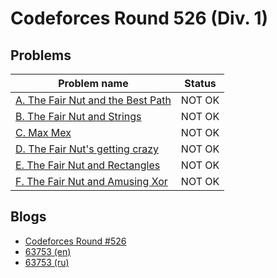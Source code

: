 # Codeforces Round 526 (Div. 1)

## Problems

|Problem name|Status|
|------------|---------|
| [A. The Fair Nut and the Best Path](problems/A._The_Fair_Nut_and_the_Best_Path.md)|NOT OK|
| [B. The Fair Nut and Strings](problems/B._The_Fair_Nut_and_Strings.md)|NOT OK|
| [C. Max Mex](problems/C._Max_Mex.md)|NOT OK|
| [D. The Fair Nut's getting crazy](problems/D._The_Fair_Nut's_getting_crazy.md)|NOT OK|
| [E. The Fair Nut and Rectangles](problems/E._The_Fair_Nut_and_Rectangles.md)|NOT OK|
| [F. The Fair Nut and Amusing Xor](problems/F._The_Fair_Nut_and_Amusing_Xor.md)|NOT OK|
## Blogs

- [Codeforces Round #526](blogs/Codeforces_Round_526.md)
- [63753 (en)](blogs/63753_(en).md)
- [63753 (ru)](blogs/63753_(ru).md)
